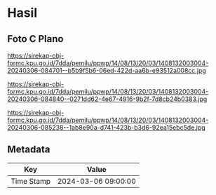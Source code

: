 # Hasil

## Foto C Plano

https://sirekap-obj-formc.kpu.go.id/7dda/pemilu/ppwp/14/08/13/20/03/1408132003004-20240306-084701--b5b9f5b6-06ed-422d-aa6b-e93512a008cc.jpg

https://sirekap-obj-formc.kpu.go.id/7dda/pemilu/ppwp/14/08/13/20/03/1408132003004-20240306-084840--0271dd62-4e67-4916-9b2f-7d8cb24b0383.jpg

https://sirekap-obj-formc.kpu.go.id/7dda/pemilu/ppwp/14/08/13/20/03/1408132003004-20240306-085238--1ab8e90a-d741-423b-b3d6-92ea15ebc5de.jpg


## Metadata

| Key        | Value               |
| ---------- | ------------------- |
| Time Stamp | 2024-03-06 09:00:00 |




